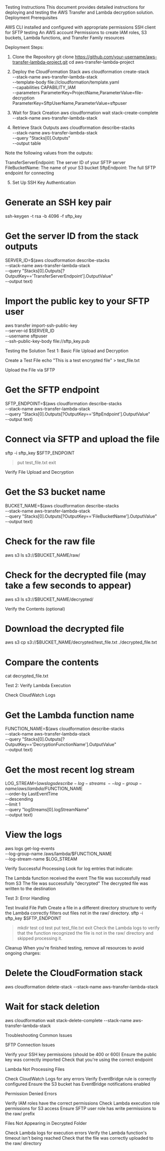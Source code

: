 Testing Instructions
This document provides detailed instructions for deploying and testing the AWS Transfer and Lambda decryption solution.
Deployment
Prerequisites

AWS CLI installed and configured with appropriate permissions
SSH client for SFTP testing
An AWS account
Permissions to create IAM roles, S3 buckets, Lambda functions, and Transfer Family resources

Deployment Steps:

1. Clone the Repository
git clone https://github.com/your-username/aws-transfer-lambda-project.git
cd aws-transfer-lambda-project

2. Deploy the CloudFormation Stack
aws cloudformation create-stack \
  --stack-name aws-transfer-lambda-stack \
  --template-body file://cloudformation/template.yaml \
  --capabilities CAPABILITY_IAM \
  --parameters ParameterKey=ProjectName,ParameterValue=file-decryption \
               ParameterKey=SftpUserName,ParameterValue=sftpuser

3. Wait for Stack Creation
aws cloudformation wait stack-create-complete --stack-name aws-transfer-lambda-stack

4. Retrieve Stack Outputs
aws cloudformation describe-stacks \
  --stack-name aws-transfer-lambda-stack \
  --query "Stacks[0].Outputs" \
  --output table

Note the following values from the outputs:

TransferServerEndpoint: The server ID of your SFTP server
FileBucketName: The name of your S3 bucket
SftpEndpoint: The full SFTP endpoint for connecting


5. Set Up SSH Key Authentication
# Generate an SSH key pair
ssh-keygen -t rsa -b 4096 -f sftp_key

# Get the server ID from the stack outputs
SERVER_ID=$(aws cloudformation describe-stacks \
  --stack-name aws-transfer-lambda-stack \
  --query "Stacks[0].Outputs[?OutputKey=='TransferServerEndpoint'].OutputValue" \
  --output text)

# Import the public key to your SFTP user
aws transfer import-ssh-public-key \
  --server-id $SERVER_ID \
  --username sftpuser \
  --ssh-public-key-body file://sftp_key.pub


Testing the Solution
Test 1: Basic File Upload and Decryption

Create a Test File
echo "This is a test encrypted file" > test_file.txt

Upload the File via SFTP
# Get the SFTP endpoint
SFTP_ENDPOINT=$(aws cloudformation describe-stacks \
  --stack-name aws-transfer-lambda-stack \
  --query "Stacks[0].Outputs[?OutputKey=='SftpEndpoint'].OutputValue" \
  --output text)

# Connect via SFTP and upload the file
sftp -i sftp_key $SFTP_ENDPOINT
> put test_file.txt
> exit

Verify File Upload and Decryption
# Get the S3 bucket name
BUCKET_NAME=$(aws cloudformation describe-stacks \
  --stack-name aws-transfer-lambda-stack \
  --query "Stacks[0].Outputs[?OutputKey=='FileBucketName'].OutputValue" \
  --output text)

# Check for the raw file
aws s3 ls s3://$BUCKET_NAME/raw/

# Check for the decrypted file (may take a few seconds to appear)
aws s3 ls s3://$BUCKET_NAME/decrypted/

Verify the Contents (optional)
# Download the decrypted file
aws s3 cp s3://$BUCKET_NAME/decrypted/test_file.txt ./decrypted_file.txt

# Compare the contents
cat decrypted_file.txt


Test 2: Verify Lambda Execution

Check CloudWatch Logs
# Get the Lambda function name
FUNCTION_NAME=$(aws cloudformation describe-stacks \
  --stack-name aws-transfer-lambda-stack \
  --query "Stacks[0].Outputs[?OutputKey=='DecryptionFunctionName'].OutputValue" \
  --output text)

# Get the most recent log stream
LOG_STREAM=$(aws logs describe-log-streams \
  --log-group-name /aws/lambda/$FUNCTION_NAME \
  --order-by LastEventTime \
  --descending \
  --limit 1 \
  --query "logStreams[0].logStreamName" \
  --output text)

# View the logs
aws logs get-log-events \
  --log-group-name /aws/lambda/$FUNCTION_NAME \
  --log-stream-name $LOG_STREAM

Verify Successful Processing
Look for log entries that indicate:

The Lambda function received the event
The file was successfully read from S3
The file was successfully "decrypted"
The decrypted file was written to the destination



Test 3: Error Handling

Test Invalid File Path
Create a file in a different directory structure to verify the Lambda correctly filters out files not in the raw/ directory.
sftp -i sftp_key $SFTP_ENDPOINT
> mkdir test
> cd test
> put test_file.txt
> exit
Check the Lambda logs to verify that the function recognized the file is not in the raw/ directory and skipped processing it.

Cleanup
When you're finished testing, remove all resources to avoid ongoing charges:
# Delete the CloudFormation stack
aws cloudformation delete-stack --stack-name aws-transfer-lambda-stack

# Wait for stack deletion
aws cloudformation wait stack-delete-complete --stack-name aws-transfer-lambda-stack

Troubleshooting
Common Issues

SFTP Connection Issues

Verify your SSH key permissions (should be 400 or 600)
Ensure the public key was correctly imported
Check that you're using the correct endpoint


Lambda Not Processing Files

Check CloudWatch Logs for any errors
Verify EventBridge rule is correctly configured
Ensure the S3 bucket has EventBridge notifications enabled


Permission Denied Errors

Verify IAM roles have the correct permissions
Check Lambda execution role permissions for S3 access
Ensure SFTP user role has write permissions to the raw/ prefix


Files Not Appearing in Decrypted Folder

Check Lambda logs for execution errors
Verify the Lambda function's timeout isn't being reached
Check that the file was correctly uploaded to the raw/ directory